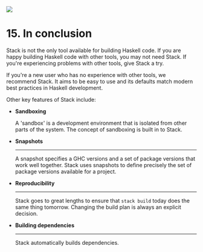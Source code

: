   <div class="hidden-warning"><a href="https://docs.haskellstack.org/"><img src="https://cdn.jsdelivr.net/gh/commercialhaskell/stack/doc/img/hidden-warning.svg"></a></div>

# 15. In conclusion

Stack is not the only tool available for building Haskell code. If you are
happy building Haskell code with other tools, you may not need Stack. If
you're experiencing problems with other tools, give Stack a try.

If you're a new user who has no experience with other tools, we recommend Stack.
It aims to be easy to use and its defaults match modern best practices in
Haskell development.

Other key features of Stack include:

<div class="grid cards" markdown>

-   __Sandboxing__

    A 'sandbox' is a development environment that is isolated from other parts
    of the system. The concept of sandboxing is built in to Stack.

-   __Snapshots__

    ---

    A snapshot specifies a GHC versions and a set of package versions that work
    well together. Stack uses snapshots to define precisely the set of package
    versions available for a project.

-   __Reproducibility__

    ---

    Stack goes to great lengths to ensure that `stack build` today does the
    same thing tomorrow. Changing the build plan is always an explicit decision.

-   __Building dependencies__

    ---

    Stack automatically builds dependencies.

</div>
